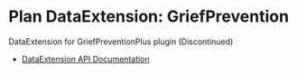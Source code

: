 # Plan DataExtension: GriefPrevention

DataExtension for GriefPreventionPlus plugin (Discontinued)

- [DataExtension API Documentation](https://github.com/plan-player-analytics/Plan/wiki/APIv5)
